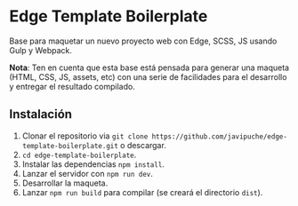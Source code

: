 # Edge Template Boilerplate

Base para maquetar un nuevo proyecto web con Edge, SCSS, JS usando Gulp y Webpack.

**Nota**: Ten en cuenta que esta base está pensada para generar una maqueta (HTML, CSS, JS, assets, etc) con una serie de facilidades para el desarrollo y entregar el resultado compilado.

## Instalación

1. Clonar el repositorio via ```git clone https://github.com/javipuche/edge-template-boilerplate.git``` o descargar.
2. ```cd edge-template-boilerplate```.
3. Instalar las dependencias ```npm install```.
4. Lanzar el servidor con ```npm run dev```.
5. Desarrollar la maqueta.
6. Lanzar ```npm run build``` para compilar (se creará el directorio ```dist```).